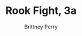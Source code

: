 ---
title: Rook Fight, 3a
Layout: module
author: Brittney Perry
reviewer: null
schedule: saturday
weight: null
plotline: The Tarrasch
requirements: The Rook escapes in "Proof is in the Tarrasch"
description: The adventurers go back for the tracker. They use the tracker to go
  after Krath Stormwell, Tarrasch Rook.
synopsis: The Tarrasch Rook, Krath Stormwell, has escaped the fight, and is now
  on his own. He is in distress and is leaving a clear trail. If tracked, the
  trail will lead right to him. He is trying to flee Vindale and is caught
  heading away from the city. When found, he is heading away from the group at a
  fast and steady walk. Like someone who needs to run but doesn't want to. When
  he sees the PCs, he will take off running.
outcomes:
  - The PCs confront Krath Stormwell, he dies or is captured
  - The PCs confront Krath Stormwell, he gets away, with or without the note
number_of_cast_members: 1
Roles: Krath Stormwell- Tarrasch Black Rook
props:
  - Crinamorte hit note
  - Tarrasch necklace
makeup: null
treasure: Black Rook chess piece
rumors: null
hook: Proof is in the Tarrasch, Rook gets away
scenes:
  - oog: Field
    ig: Clear area of land somewhere outside of Vindale
    flee_point: none

---